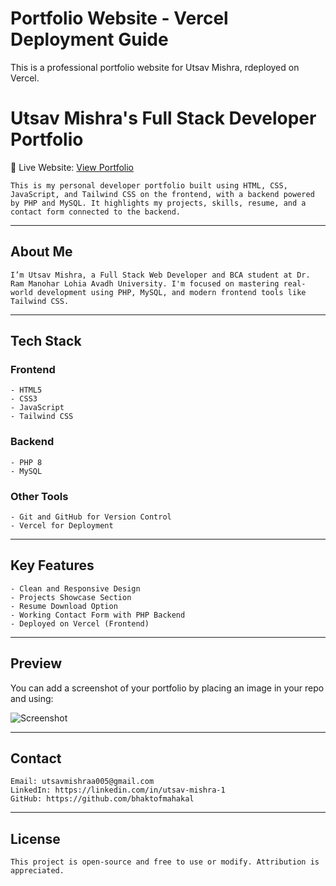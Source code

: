 # Portfolio Website - Vercel Deployment Guide

This is a professional portfolio website for Utsav Mishra, rdeployed on Vercel.

# Utsav Mishra's Full Stack Developer Portfolio

🚀 Live Website: [View Portfolio](https://portfolio-nine-ecru-23.vercel.app/)

    This is my personal developer portfolio built using HTML, CSS, JavaScript, and Tailwind CSS on the frontend, with a backend powered by PHP and MySQL. It highlights my projects, skills, resume, and a contact form connected to the backend.

---

## About Me

    I’m Utsav Mishra, a Full Stack Web Developer and BCA student at Dr. Ram Manohar Lohia Avadh University. I'm focused on mastering real-world development using PHP, MySQL, and modern frontend tools like Tailwind CSS.

---

## Tech Stack

### Frontend

    - HTML5
    - CSS3
    - JavaScript
    - Tailwind CSS

### Backend

    - PHP 8
    - MySQL

### Other Tools

    - Git and GitHub for Version Control
    - Vercel for Deployment

---

## Key Features

    - Clean and Responsive Design
    - Projects Showcase Section
    - Resume Download Option
    - Working Contact Form with PHP Backend
    - Deployed on Vercel (Frontend)

---

## Preview

You can add a screenshot of your portfolio by placing an image in your repo and using:

![Screenshot](screenshot.png)

---

## Contact

    Email: utsavmishraa005@gmail.com  
    LinkedIn: https://linkedin.com/in/utsav-mishra-1
    GitHub: https://github.com/bhaktofmahakal  

---

## License

    This project is open-source and free to use or modify. Attribution is appreciated.
